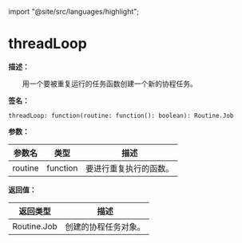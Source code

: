 import "@site/src/languages/highlight";

# threadLoop

**描述：**

&emsp;&emsp;用一个要被重复运行的任务函数创建一个新的协程任务。

**签名：**
```tl
threadLoop: function(routine: function(): boolean): Routine.Job
```

**参数：**

| 参数名 | 类型 | 描述 |
| --- | --- | --- |
| routine | function | 要进行重复执行的函数。 |

**返回值：**

| 返回类型 | 描述 |
| --- | --- |
| Routine.Job | 创建的协程任务对象。 |